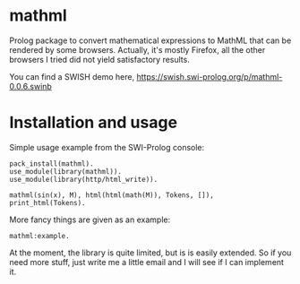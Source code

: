 # mathml

Prolog package to convert mathematical expressions to MathML that can be rendered by some browsers. Actually, it's mostly Firefox, all the other browsers I tried did not yield satisfactory results.

You can find a SWISH demo here, https://swish.swi-prolog.org/p/mathml-0.0.6.swinb

# Installation and usage

Simple usage example from the SWI-Prolog console:

```
pack_install(mathml).
use_module(library(mathml)).
use_module(library(http/html_write)).

mathml(sin(x), M), html(html(math(M)), Tokens, []), print_html(Tokens).
```

More fancy things are given as an example:

```
mathml:example.
```

At the moment, the library is quite limited, but is is easily extended. So if you need more stuff, just write me a little email and 
I will see if I can implement it.
